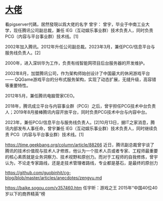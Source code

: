 # [大佬](https://github.com/cutepig123/gitblog/issues/58)

看pigserver代碼，居然發現以爲大佬的名字
曾宇：
曾宇，毕业于中南工业大学，现任腾讯公司副总裁，兼任 IEG（互动娱乐事业群）技术负责人，同时负责 PCG（内容与平台事业群）技术线。[1]

2002年加入腾讯。2012年升任公司副总裁。2023年3月，兼任PCG/信息平台与服务线负责人。[2]

2000年，进入深圳华为工作，负责有线智能网项目后台服务器的开发维护。

2002年8月，加盟腾讯公司，作为架构师始创设计了中国最大的休闲游戏平台 —— QQGame游戏平台的分布式服务架构，实现了动态扩展，无缝升级，高容错等重要特性。

2012年5月，兼任腾讯电脑管家CEO。

2018年，腾讯成立平台与内容事业群（PCG）之后，曾宇担任PCG技术中台负责人；2019年8月接棒腾讯内容开放平台，同时负责PCG技术中台与内容中台。

2023年，兼任PCG/信息平台与服务线负责人。[2]10月13日，据IT之家消息，腾讯内部发布人事任命，曾宇兼任 IEG（互动娱乐事业群）技术负责人，同时继续负责 PCG（内容与平台事业群）技术线。[1]

https://time.geekbang.org/column/article/88266
近日，腾讯副总裁曾宇谈了腾讯的技术价值观与技术人才修炼，他认为一个技术人员或者专家、工程师最重要的核心素质就是业务洞察力、技术视野和原创力。而对于工程师的自我修炼，曾宇认为，不论走专家路线，还是走技术管理者路线，专业都是基石，是最终的原创力

https://github.com/guobinhit/cg-blog/blob/master/articles/anecdotes/zengyu.md

https://baike.sogou.com/v357460.htm
任宇昕：游戏之王
2015年“中国40位40岁以下的商界精英”榜

